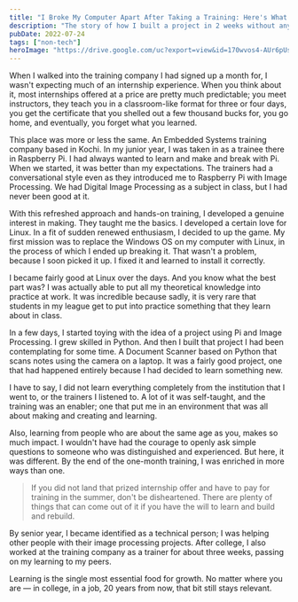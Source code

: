 ```yaml
---
title: "I Broke My Computer Apart After Taking a Training: Here's What I Learned."
description: "The story of how I built a project in 2 weeks without any previous technical knowledge."
pubDate: 2022-07-24
tags: ["non-tech"]
heroImage: "https://drive.google.com/uc?export=view&id=170wvos4-AUr6pUsrndZ8Ukl4913bFR57"
---
```

When I walked into the training company I had signed up a month for, I wasn't 
expecting much of an internship experience. When you think about it, most 
internships offered at a price are pretty much predictable; you meet instructors, 
they teach you in a classroom-like format for three or four days, you get the 
certificate that you shelled out a few thousand bucks for, you go home, and 
eventually, you forget what you learned.

This place was more or less the same. An Embedded Systems training company based 
in Kochi. In my junior year, I was taken in as a trainee there in Raspberry Pi. 
I had always wanted to learn and make and break with Pi. When we started, it 
was better than my expectations. The trainers had a conversational style even 
as they introduced me to Raspberry Pi with Image Processing. We had Digital 
Image Processing as a subject in class, but I had never been good at it.

With this refreshed approach and hands-on training, I developed a genuine 
interest in making. They taught me the basics. I developed a certain love for 
Linux. In a fit of sudden renewed enthusiasm, I decided to up the game. My first 
mission was to replace the Windows OS on my computer with Linux, in the process 
of which I ended up breaking it. That wasn't a problem, because I soon picked it 
up. I fixed it and learned to install it correctly.

I became fairly good at Linux over the days. And you know what the best part was? 
I was actually able to put all my theoretical knowledge into practice at work. 
It was incredible because sadly, it is very rare that students in my league get 
to put into practice something that they learn about in class.

In a few days, I started toying with the idea of a project using Pi and Image 
Processing. I grew skilled in Python. And then I built that project I had been 
contemplating for some time. A Document Scanner based on Python that scans notes 
using the camera on a laptop. It was a fairly good project, one that had happened 
entirely because I had decided to learn something new.

I have to say, I did not learn everything completely from the institution that 
I went to, or the trainers I listened to. A lot of it was self-taught, and the 
training was an enabler; one that put me in an environment that was all about 
making and creating and learning.

Also, learning from people who are about the same age as you, makes so much 
impact. I wouldn't have had the courage to openly ask simple questions to 
someone who was distinguished and experienced. But here, it was different. By 
the end of the one-month training, I was enriched in more ways than one.

> If you did not land that prized internship offer and have to pay for 
training in the summer, don't be disheartened. There are plenty of things that 
can come out of it if you have the will to learn and build and rebuild.

By senior year, I became identified as a technical person; I was helping other 
people with their image processing projects. After college, I also worked at the 
training company as a trainer for about three weeks, passing on my learning to my peers.

Learning is the single most essential food for growth. No matter where you are 
— in college, in a job, 20 years from now, that bit still stays relevant.
